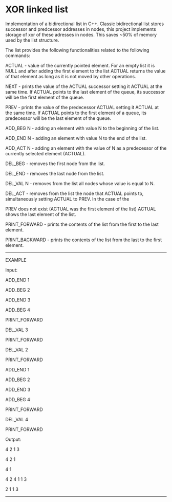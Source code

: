 # XOR linked list

Implementation of a bidirectional list in C++. Classic bidirectional list stores successor and predcessor addresses in nodes, this project implements storage of xor of these adresses in nodes. This saves ~50% of memory used by the list structure.

The list provides the following functionalities related to the following commands:

ACTUAL - value of the currently pointed element. For an empty list it is NULL and after adding the first element to the list 
ACTUAL returns the value of that element as long as it is not moved by other operations.

NEXT - prints the value of the ACTUAL successor setting it ACTUAL at the same time. If ACTUAL points to the last element of 
the queue, its successor will be the first element of the queue.

PREV - prints the value of the predecessor ACTUAL setting it ACTUAL at the same time. If ACTUAL points to the first element 
of a queue, its predecessor will be the last element of the queue.

ADD_BEG N - adding an element with value N to the beginning of the list.

ADD_END N - adding an element with value N to the end of the list.

ADD_ACT N - adding an element with the value of N as a predecessor of the currently selected element (ACTUAL).

DEL_BEG - removes the first node from the list.

DEL_END - removes the last node from the list.

DEL_VAL N - removes from the list all nodes whose value is equal to N.

DEL_ACT - removes from the list the node that ACTUAL points to, simultaneously setting ACTUAL to PREV. In the case of the 

PREV does not exist (ACTUAL was the first element of the list) ACTUAL shows the last element of the list.

PRINT_FORWARD - prints the contents of the list from the first to the last element.

PRINT_BACKWARD - prints the contents of the list from the last to the first element.

________________
EXAMPLE



Input:


ADD_END 1

ADD_BEG 2

ADD_END 3

ADD_BEG 4

PRINT_FORWARD

DEL_VAL 3

PRINT_FORWARD

DEL_VAL 2

PRINT_FORWARD

ADD_END 1

ADD_BEG 2

ADD_END 3

ADD_BEG 4

PRINT_FORWARD

DEL_VAL 4

PRINT_FORWARD





Output:


4 2 1 3 

4 2 1 

4 1 

4 2 4 1 1 3 

2 1 1 3 

---------------------------------------------------------------
